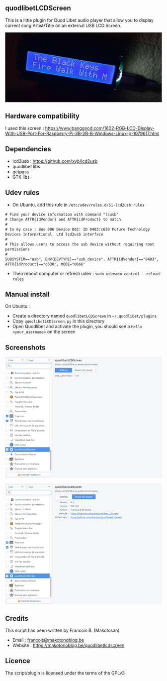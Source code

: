 quodlibetLCDScreen
------------------

This is a little plugin for Quod Libet audio player that allow you to display current song Artist/Title on an external USB LCD Screen.

![screen1](lcd.jpg)

Hardware compatibility
----------------------

I used this screen :  https://www.banggood.com/1602-RGB-LCD-Display-With-USB-Port-For-Raspberry-Pi-3B-2B-B-Windows-Linux-p-1079617.html

Dependencies
------------

- lcd2usb : https://github.com/xyb/lcd2usb
- quodlibet libs
- getpass
- GTK libs

Udev rules
----------

- On Ubuntu, add this rule in `/etc/udev/rules.d/51-lcd2usb.rules`

```shell scriptll
# Find your device information with command "lsusb"
# Change ATTR{idVendor} and ATTR{idProduct} to match.
#
# In my case : Bus 006 Device 002: ID 0403:c630 Future Technology Devices International, Ltd lcd2usb interface
#
# This allows users to access the usb device without requiring root permissions
#
SUBSYSTEM=="usb", ENV{DEVTYPE}=="usb_device", ATTR{idVendor}=="0403", ATTR{idProduct}=="c630", MODE="0666"
```

- Then reboot computer or refresh udev : `sudo udevadm control --reload-rules`

Manual install
--------------

On Ubuntu :

- Create a directory named `quodlibetLCDScreen` in `~/.quodlibet/plugins`
- Copy `quodlibetLCDScreen.py` in this directory
- Open Quodlibet and activate the plugin, you should see a `Hello <your_username>` on the screen

Screenshots
-----------

![screen1](screen_1.jpeg)

![screen1](screen_2.jpeg)

Credits
-------

This script has been written by Francois B. (Makotosan)

* Email : francois@makotonoblog.be
* Website : https://makotonoblog.be/quodlibetlcdscreen

Licence
-------

The script/plugin is licensed under the terms of the GPLv3
